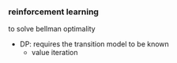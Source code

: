 ### reinforcement learning

to solve bellman optimality
- DP: requires the transition model to be known
    - value iteration
